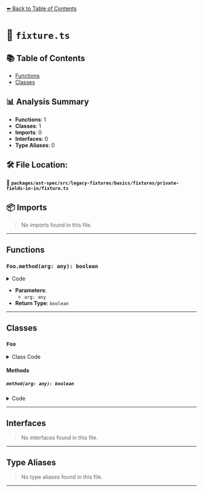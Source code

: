 [⬅️ Back to Table of Contents](../../../../../../../index.md)

# 📄 `fixture.ts`

## 📚 Table of Contents

- [Functions](#functions)
- [Classes](#classes)

## 📊 Analysis Summary

- **Functions**: 1
- **Classes**: 1
- **Imports**: 0
- **Interfaces**: 0
- **Type Aliases**: 0

## 🛠️ File Location:
📂 **`packages/ast-spec/src/legacy-fixtures/basics/fixtures/private-fields-in-in/fixture.ts`**

## 📦 Imports

> No imports found in this file.


---

## Functions

### `Foo.method(arg: any): boolean`

<details><summary>Code</summary>

```ts
method(arg) {
    return #prop1 in arg;
  }
```
</details>

- **Parameters**:
  - `arg: any`
- **Return Type**: `boolean`

---

## Classes

### `Foo`

<details><summary>Class Code</summary>

```ts
class Foo {
  #prop1;
  method(arg) {
    return #prop1 in arg;
  }
}
```
</details>

#### Methods

##### `method(arg: any): boolean`

<details><summary>Code</summary>

```ts
method(arg) {
    return #prop1 in arg;
  }
```
</details>


---

## Interfaces

> No interfaces found in this file.


---

## Type Aliases

> No type aliases found in this file.


---